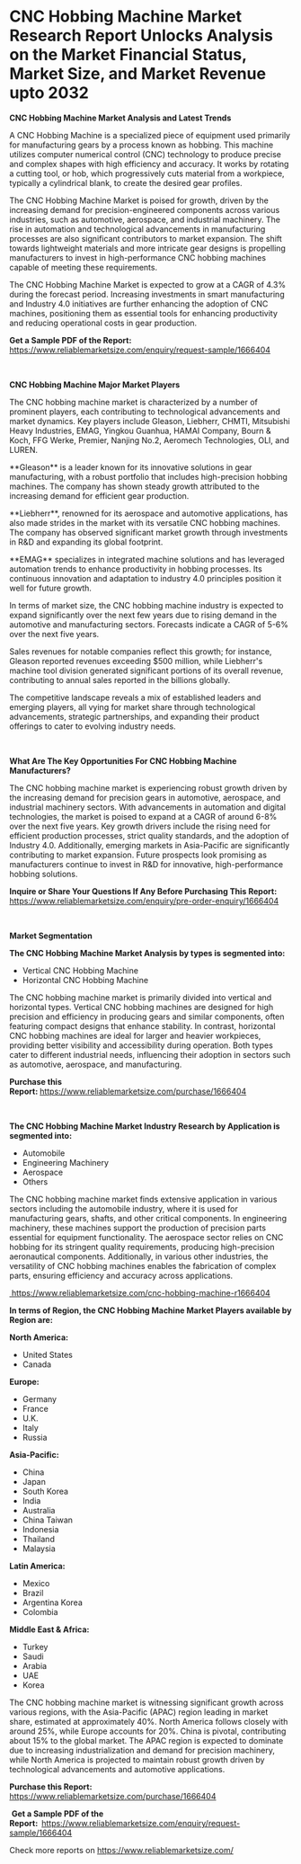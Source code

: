 <p><h1>CNC Hobbing Machine Market Research Report Unlocks Analysis on the Market Financial Status, Market Size, and Market Revenue upto 2032</h1></p><p><strong>CNC Hobbing Machine Market Analysis and Latest Trends</strong></p>
<p><p>A CNC Hobbing Machine is a specialized piece of equipment used primarily for manufacturing gears by a process known as hobbing. This machine utilizes computer numerical control (CNC) technology to produce precise and complex shapes with high efficiency and accuracy. It works by rotating a cutting tool, or hob, which progressively cuts material from a workpiece, typically a cylindrical blank, to create the desired gear profiles.</p><p>The CNC Hobbing Machine Market is poised for growth, driven by the increasing demand for precision-engineered components across various industries, such as automotive, aerospace, and industrial machinery. The rise in automation and technological advancements in manufacturing processes are also significant contributors to market expansion. The shift towards lightweight materials and more intricate gear designs is propelling manufacturers to invest in high-performance CNC hobbing machines capable of meeting these requirements.</p><p>The CNC Hobbing Machine Market is expected to grow at a CAGR of 4.3% during the forecast period. Increasing investments in smart manufacturing and Industry 4.0 initiatives are further enhancing the adoption of CNC machines, positioning them as essential tools for enhancing productivity and reducing operational costs in gear production.</p></p>
<p><strong>Get a Sample PDF of the Report:&nbsp;</strong> <a href="https://www.reliablemarketsize.com/enquiry/request-sample/1666404?utm_campaign=2442&utm_medium=2&utm_source=Github&utm_content=ia&utm_term=11042025&utm_id=cnc-hobbing-machine">https://www.reliablemarketsize.com/enquiry/request-sample/1666404</a></p>
<p>&nbsp;</p>
<p><strong>CNC Hobbing Machine Major Market Players</strong></p>
<p><p>The CNC hobbing machine market is characterized by a number of prominent players, each contributing to technological advancements and market dynamics. Key players include Gleason, Liebherr, CHMTI, Mitsubishi Heavy Industries, EMAG, Yingkou Guanhua, HAMAI Company, Bourn & Koch, FFG Werke, Premier, Nanjing No.2, Aeromech Technologies, OLI, and LUREN.</p><p>**Gleason** is a leader known for its innovative solutions in gear manufacturing, with a robust portfolio that includes high-precision hobbing machines. The company has shown steady growth attributed to the increasing demand for efficient gear production. </p><p>**Liebherr**, renowned for its aerospace and automotive applications, has also made strides in the market with its versatile CNC hobbing machines. The company has observed significant market growth through investments in R&D and expanding its global footprint.</p><p>**EMAG** specializes in integrated machine solutions and has leveraged automation trends to enhance productivity in hobbing processes. Its continuous innovation and adaptation to industry 4.0 principles position it well for future growth.</p><p>In terms of market size, the CNC hobbing machine industry is expected to expand significantly over the next few years due to rising demand in the automotive and manufacturing sectors. Forecasts indicate a CAGR of 5-6% over the next five years. </p><p>Sales revenues for notable companies reflect this growth; for instance, Gleason reported revenues exceeding $500 million, while Liebherr's machine tool division generated significant portions of its overall revenue, contributing to annual sales reported in the billions globally.</p><p>The competitive landscape reveals a mix of established leaders and emerging players, all vying for market share through technological advancements, strategic partnerships, and expanding their product offerings to cater to evolving industry needs.</p></p>
<p>&nbsp;</p>
<p><strong>What Are The Key Opportunities For CNC Hobbing Machine Manufacturers?</strong></p>
<p><p>The CNC hobbing machine market is experiencing robust growth driven by the increasing demand for precision gears in automotive, aerospace, and industrial machinery sectors. With advancements in automation and digital technologies, the market is poised to expand at a CAGR of around 6-8% over the next five years. Key growth drivers include the rising need for efficient production processes, strict quality standards, and the adoption of Industry 4.0. Additionally, emerging markets in Asia-Pacific are significantly contributing to market expansion. Future prospects look promising as manufacturers continue to invest in R&D for innovative, high-performance hobbing solutions.</p></p>
<p><strong>Inquire or Share Your Questions If Any Before Purchasing This Report:</strong> <a href="https://www.reliablemarketsize.com/enquiry/pre-order-enquiry/1666404?utm_campaign=2442&utm_medium=2&utm_source=Github&utm_content=ia&utm_term=11042025&utm_id=cnc-hobbing-machine">https://www.reliablemarketsize.com/enquiry/pre-order-enquiry/1666404</a></p>
<p>&nbsp;</p>
<p><strong>Market Segmentation</strong></p>
<p><strong>The CNC Hobbing Machine Market Analysis by types is segmented into:</strong></p>
<p><ul><li>Vertical CNC Hobbing Machine</li><li>Horizontal CNC Hobbing Machine</li></ul></p>
<p><p>The CNC hobbing machine market is primarily divided into vertical and horizontal types. Vertical CNC hobbing machines are designed for high precision and efficiency in producing gears and similar components, often featuring compact designs that enhance stability. In contrast, horizontal CNC hobbing machines are ideal for larger and heavier workpieces, providing better visibility and accessibility during operation. Both types cater to different industrial needs, influencing their adoption in sectors such as automotive, aerospace, and manufacturing.</p></p>
<p><strong>Purchase this Report:&nbsp;</strong><a href="https://www.reliablemarketsize.com/purchase/1666404?utm_campaign=2442&utm_medium=2&utm_source=Github&utm_content=ia&utm_term=11042025&utm_id=cnc-hobbing-machine">https://www.reliablemarketsize.com/purchase/1666404</a></p>
<p>&nbsp;</p>
<p><strong>The CNC Hobbing Machine Market Industry Research by Application is segmented into:</strong></p>
<p><ul><li>Automobile</li><li>Engineering Machinery</li><li>Aerospace</li><li>Others</li></ul></p>
<p><p>The CNC hobbing machine market finds extensive application in various sectors including the automobile industry, where it is used for manufacturing gears, shafts, and other critical components. In engineering machinery, these machines support the production of precision parts essential for equipment functionality. The aerospace sector relies on CNC hobbing for its stringent quality requirements, producing high-precision aeronautical components. Additionally, in various other industries, the versatility of CNC hobbing machines enables the fabrication of complex parts, ensuring efficiency and accuracy across applications.</p></p>
<p><a href="https://www.reliablemarketsize.com/cnc-hobbing-machine-r1666404?utm_campaign=2442&utm_medium=2&utm_source=Github&utm_content=ia&utm_term=11042025&utm_id=cnc-hobbing-machine">&nbsp;https://www.reliablemarketsize.com/cnc-hobbing-machine-r1666404</a></p>
<p><strong>In terms of Region, the CNC Hobbing Machine Market Players available by Region are:</strong></p>
<p>
    <p> <strong> North America: </strong>
        <ul>
            <li>United States</li>
            <li>Canada</li>
        </ul>
        </p> 
    <p> <strong> Europe: </strong>
        <ul>
            <li>Germany</li>
            <li>France</li>
            <li>U.K.</li>
            <li>Italy</li>
            <li>Russia</li>
        </ul>
        </p> 
    <p> <strong> Asia-Pacific: </strong>
        <ul>
            <li>China</li>
            <li>Japan</li>
            <li>South Korea</li>
            <li>India</li>
            <li>Australia</li>
            <li>China Taiwan</li>
            <li>Indonesia</li>
            <li>Thailand</li>
            <li>Malaysia</li>
        </ul>
        </p> 
    <p> <strong> Latin America: </strong>
        <ul>
            <li>Mexico</li>
            <li>Brazil</li>
            <li>Argentina Korea</li>
            <li>Colombia</li>
        </ul>
        </p> 
    <p> <strong> Middle East & Africa: </strong>
        <ul>
            <li>Turkey</li>
            <li>Saudi</li>
            <li>Arabia</li>
            <li>UAE</li>
            <li>Korea</li>
        </ul>
    </p>
    </p>
<p><p>The CNC hobbing machine market is witnessing significant growth across various regions, with the Asia-Pacific (APAC) region leading in market share, estimated at approximately 40%. North America follows closely with around 25%, while Europe accounts for 20%. China is pivotal, contributing about 15% to the global market. The APAC region is expected to dominate due to increasing industrialization and demand for precision machinery, while North America is projected to maintain robust growth driven by technological advancements and automotive applications.</p></p>
<p><strong>Purchase this Report: </strong><a href="https://www.reliablemarketsize.com/purchase/1666404?utm_campaign=2442&utm_medium=2&utm_source=Github&utm_content=ia&utm_term=11042025&utm_id=cnc-hobbing-machine">https://www.reliablemarketsize.com/purchase/1666404</a></p>
<p>&nbsp;<strong>Get a Sample PDF of the Report:&nbsp;&nbsp;</strong><a href="https://www.reliablemarketsize.com/enquiry/request-sample/1666404?utm_campaign=2442&utm_medium=2&utm_source=Github&utm_content=ia&utm_term=11042025&utm_id=cnc-hobbing-machine">https://www.reliablemarketsize.com/enquiry/request-sample/1666404</a></p>
<p><strong></strong></p>
<p>Check more reports on <a href="https://www.reliablemarketsize.com/?utm_campaign=2442&utm_medium=2&utm_source=Github&utm_content=ia&utm_term=11042025&utm_id=cnc-hobbing-machine">https://www.reliablemarketsize.com/</a></p>